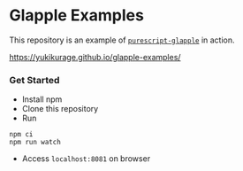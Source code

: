 # Glapple Examples
This repository is an example of [`purescript-glapple`](https://github.com/yukikurage/purescript-glapple) in action.

https://yukikurage.github.io/glapple-examples/

### Get Started
- Install npm
- Clone this repository
- Run
```shell
npm ci
npm run watch
```
- Access `localhost:8081` on browser

